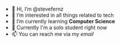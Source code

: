 - 👋 Hi, I’m @stevefernz
- 👀 I’m interested in all things related to tech
- 🌱 I’m currently learning **Computer Science**
- 💞️ Currently I'm a solo student right now
- 📫 You can reach me via my *email*

<!---
stevefernz/stevefernz is a ✨ special ✨ repository because its `README.md` (this file) appears on your GitHub profile.
You can click the Preview link to take a look at your changes.
--->

